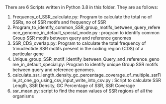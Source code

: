 There are 6 Scripts written in Python 3.8 in this folder. They are as follows:
1) Frequency_of_SSR_calculate.py: Program to calculate the total no of SSRs, no of SSR motifs and frequency of SSR
2) Program_to_identify_common_SSR_group_motifs_between_query_reference_genome_in_default_special_mode.py : program to identify common Group SSR motifs between query and reference genomes
3) SSR_CDS_overlap.py: Program to calculate the total frequency of trinucleotide SSR motifs present in the coding region (CDS) of a particular gene
4) Unique_group_SSR_motif_identify_between_Query_and_reference_genome_in_default_special.py: Program to identify unique Group SSR motifs between query and reference genomes. 
5) calculate_ssr_length_density_gc_percentage_coverage_of_multiple_ssrFile_at_one_go_using_csv_input_write_into_csv.py :  Script to calculate SSR Length, SSR Density, GC Percentage of SSR, SSR Coverage 
6) ssr_mean.py: script to find the mean values of SSR regions of all the organisms

